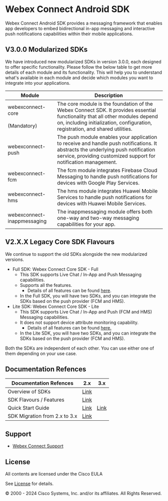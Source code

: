 # Webex Connect Android SDK

Webex Connect Android SDK provides a messaging framework that enables app developers to embed bidirectional in-app messaging and interactive push notifications capabilities within their mobile applications.

## V3.0.0 Modularized SDKs

We have introduced new modularized SDKs in version 3.0.0, each designed to offer specific functionality. Please follow the below table to get more details of each module and its functionality. This will help you to understand what's available in each module and decide which modules you want to integrate into your applications.

| **Module** | **Description** |
| --- | --- |
| webexconnect-core<br><br>(Mandatory) | The core module is the foundation of the Webex Connect SDK. It provides essential functionality that all other modules depend on, including initialization, configuration, registration, and shared utilities. |
| webexconnect-push | The push module enables your application to receive and handle push notifications. It abstracts the underlying push notification service, providing customized support for notification management. |
| webexconnect-fcm | The fcm module integrates Firebase Cloud Messaging to handle push notifications for devices with Google Play Services. |
| webexconnect-hms | The hms module integrates Huawei Mobile Services to handle push notifications for devices with Huawei Mobile Services. |
| webexconnect-inappmessaging | The inappmessaging module offers both one-way and two-way messaging capabilities for your app. |

## V2.X.X Legacy Core SDK Flavours

We continue to support the old SDKs alongside the new modularized versions.

- Full SDK: Webex Connect Core SDK - Full
  - This SDK supports Live Chat / In-App and Push Messaging capabilities.
  - Supports all the features.
    - Details of all features can be found [here](https://developers.webexconnect.io/docs/sdk-vs-sdk-lite).
  - In the Full SDK, you will have two SDKs, and you can integrate the SDKs based on the push provider (FCM and HMS).
- Lite SDK: Webex Connect Core SDK - Lite
  - This SDK supports Live Chat / In-App and Push (FCM and HMS) Messaging capabilities.
  - It does not support device attribute monitoring capability.
    - Details of all features can be found [here.](https://developers.webexconnect.io/docs/sdk-vs-sdk-lite)
  - In the Lite SDK, you will have two SDKs, and you can integrate the SDKs based on the push provider (FCM and HMS).

Both the SDKs are independent of each other. You can use either one of them depending on your use case.

## Documentation Refences

| **Documentation Refences** | **2.x** | **3.x** |
| --- | --- | --- |
| Overview of SDKs | [Link](https://developers.webexconnect.io/docs/overview-of-sdks)
| SDK Flavours / Features | [Link](https://developers.webexconnect.io/docs/sdk-vs-sdk-lite)
| Quick Start Guide | [Link](https://developers.webexconnect.io/docs/quickstart-guide-2) | [Link](https://developers.webexconnect.io/docs/android-modularization-sdk-quick-start-guide) |
| SDK Migration from 2.x to 3.x | [Link](https://developers.webexconnect.io/docs/android-sdk-migration-document-from-2x-to-3x)

## Support

- [Webex Connect Support](https://developers.imiconnect.io/docs/imiconnect-support)

## License
All contents are licensed under the Cisco EULA

See [License](https://www.cisco.com/c/en/us/products/end-user-license-agreement.html) for details.

© 2000 - 2024 Cisco Systems, Inc. and/or its affiliates. All Rights Reserved.

